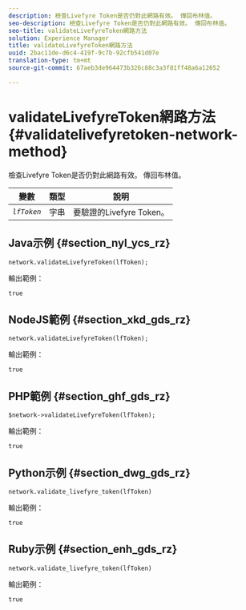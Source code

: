 ```yaml
---
description: 檢查Livefyre Token是否仍對此網路有效。 傳回布林值。
seo-description: 檢查Livefyre Token是否仍對此網路有效。 傳回布林值。
seo-title: validateLivefyreToken網路方法
solution: Experience Manager
title: validateLivefyreToken網路方法
uuid: 2bac11de-d6c4-419f-9c7b-92cfb541d07e
translation-type: tm+mt
source-git-commit: 67aeb3de964473b326c88c3a3f81ff48a6a12652

---
```



# validateLivefyreToken網路方法{#validatelivefyretoken-network-method}

檢查Livefyre Token是否仍對此網路有效。 傳回布林值。

| 變數 | 類型 | 說明 |
|---|---|---|
| *`lfToken`* | 字串 | 要驗證的Livefyre Token。 |

## Java示例 {#section_nyl_ycs_rz}

```
network.validateLivefyreToken(lfToken); 
```

輸出範例：

```
true 
```

## NodeJS範例 {#section_xkd_gds_rz}

```
network.validateLivefyreToken(lfToken); 
```

輸出範例：

```
true 
```

## PHP範例 {#section_ghf_gds_rz}

```
$network->validateLivefyreToken(lfToken); 
```

輸出範例：

```
true 
```

## Python示例 {#section_dwg_gds_rz}

```
network.validate_livefyre_token(lfToken) 
```

輸出範例：

```
true 
```

## Ruby示例 {#section_enh_gds_rz}

```
network.validate_livefyre_token(lfToken) 
```

輸出範例：

```
true 
```

